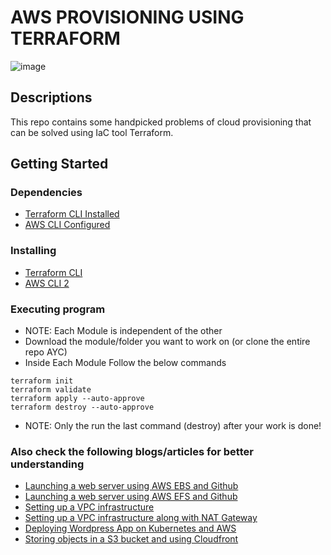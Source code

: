 # AWS PROVISIONING USING TERRAFORM

![image](https://i.ibb.co/QKWsBjT/awsterra.jpg)

## Descriptions

This repo contains some handpicked problems of cloud provisioning that can be solved using IaC tool Terraform.

## Getting Started

### Dependencies

- [Terraform CLI Installed](https://www.terraform.io/)
- [AWS CLI Configured](https://docs.aws.amazon.com/cli/latest/userguide/cli-chap-welcome.html)

### Installing

- [Terraform CLI](https://www.terraform.io/downloads.html)
- [AWS CLI 2](https://docs.aws.amazon.com/cli/latest/userguide/install-cliv2.html)

### Executing program

- NOTE: Each Module is independent of the other
- Download the module/folder you want to work on (or clone the entire repo AYC)
- Inside Each Module Follow the below commands

```
terraform init
terraform validate
terraform apply --auto-approve
terraform destroy --auto-approve

```

- NOTE: Only the run the last command (destroy) after your work is done!

### Also check the following blogs/articles for better understanding

- [Launching a web server using AWS EBS and Github](https://www.linkedin.com/pulse/automated-website-deployment-using-aws-terraform-github-piyush-mehta)
- [Launching a web server using AWS EFS and Github](https://pewxh.medium.com/launching-web-server-using-aws-efs-terraform-and-github-77f1b561eefa)
- [Setting up a VPC infrastructure](https://pewxh.medium.com/vpc-infrastructure-using-terraform-9f4e9da456ef)
- [Setting up a VPC infrastructure along with NAT Gateway](https://pewxh.medium.com/vpc-infrastructure-using-terraform-along-with-nat-gateway-3da47459ecb)
- [Deploying Wordpress App on Kubernetes and AWS](https://pewxh.medium.com/yet-another-wordpress-a57cee4bd9e4)
- [Storing objects in a S3 bucket and using Cloudfront](https://www.linkedin.com/pulse/automated-website-deployment-using-aws-terraform-github-piyush-mehta)
